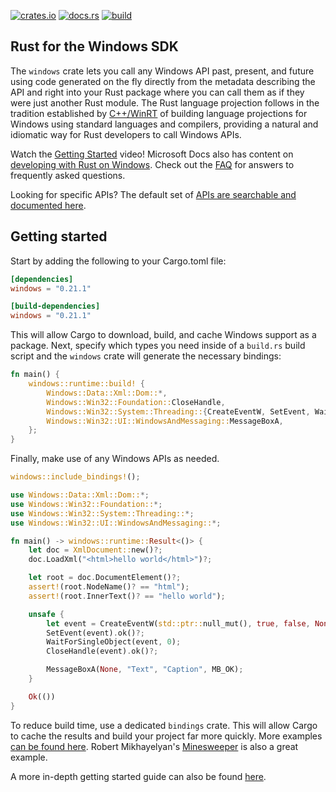 [![crates.io](https://img.shields.io/crates/v/windows.svg)](https://crates.io/crates/windows)
[![docs.rs](https://docs.rs/windows/badge.svg)](https://docs.rs/windows)
[![build](https://github.com/microsoft/windows-rs/workflows/build/badge.svg?event=push)](https://github.com/microsoft/windows-rs/actions)

## Rust for the Windows SDK

The `windows` crate lets you call any Windows API past, present, and future using code generated on the fly directly from the metadata describing the API and right into your Rust package where you can call them as if they were just another Rust module. The Rust language projection follows in the tradition established by [C++/WinRT](https://github.com/microsoft/cppwinrt) of building language projections for Windows using standard languages and compilers, providing a natural and idiomatic way for Rust developers to call Windows APIs.

Watch the [Getting Started](https://www.youtube.com/watch?v=-oZrsCPKsn4) video! Microsoft Docs also has content on [developing with Rust on Windows](https://docs.microsoft.com/en-us/windows/dev-environment/rust/). Check out the [FAQ](../docs/faq.md) for answers to frequently asked questions.

Looking for specific APIs? The default set of [APIs are searchable and documented here](https://microsoft.github.io/windows-docs-rs/). 

## Getting started

Start by adding the following to your Cargo.toml file:

```toml
[dependencies]
windows = "0.21.1"

[build-dependencies]
windows = "0.21.1"
```

This will allow Cargo to download, build, and cache Windows support as a package. Next, specify which types you need inside of a `build.rs` build script and the `windows` crate will generate the necessary bindings:

```rust
fn main() {
    windows::runtime::build! {
        Windows::Data::Xml::Dom::*,
        Windows::Win32::Foundation::CloseHandle,
        Windows::Win32::System::Threading::{CreateEventW, SetEvent, WaitForSingleObject},
        Windows::Win32::UI::WindowsAndMessaging::MessageBoxA,
    };
}
```

Finally, make use of any Windows APIs as needed.

```rust
windows::include_bindings!();

use Windows::Data::Xml::Dom::*;
use Windows::Win32::Foundation::*;
use Windows::Win32::System::Threading::*;
use Windows::Win32::UI::WindowsAndMessaging::*;

fn main() -> windows::runtime::Result<()> {
    let doc = XmlDocument::new()?;
    doc.LoadXml("<html>hello world</html>")?;

    let root = doc.DocumentElement()?;
    assert!(root.NodeName()? == "html");
    assert!(root.InnerText()? == "hello world");

    unsafe {
        let event = CreateEventW(std::ptr::null_mut(), true, false, None);
        SetEvent(event).ok()?;
        WaitForSingleObject(event, 0);
        CloseHandle(event).ok()?;

        MessageBoxA(None, "Text", "Caption", MB_OK);
    }

    Ok(())
}
```

To reduce build time, use a dedicated `bindings` crate. This will allow Cargo to cache the results and build your project far more quickly. More examples [can be found here](https://github.com/microsoft/windows-samples-rs). Robert Mikhayelyan's [Minesweeper](https://github.com/robmikh/minesweeper-rs) is also a great example.

A more in-depth getting started guide can also be found [here](../docs/getting-started.md).
